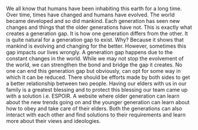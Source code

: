 We all know that humans have been inhabiting this earth for a long time. Over time, times have changed and humans have evolved. The world became developed and so did mankind. Each generation has seen new changes and things that the older generations have not. This is exactly what creates a generation gap. It is how one generation differs from the other. It is quite natural for a generation gap to exist. Why? 
Because it shows that mankind is evolving and changing for the better. However, sometimes this gap impacts our lives wrongly. A generation gap happens due to the constant changes in the world. While we may not stop the evolvement of the world, we can strengthen the bond and bridge the gap it creates. 
No one can end this generation gap but obviously, can opt for some way in which it can be reduced. There should be efforts made by both sides to get a better relationship between two people.
Having our elders with us in our family is a greatest blessing and to protect this blessing our team came up with a solution i.e. ESPOIR. A website where older generation can learn about the new trends going on and the younger generation can learn about how to obey and take care of their elders. Both the generations can also interact with each other and find solutions to their requirements and learn more about their views and ideologies.

